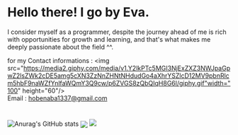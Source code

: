 # Hello there! I go by Eva.

I consider myself as a programmer, despite the journey ahead of me is rich with opportunities for growth and learning, and that's what makes me deeply passionate about the field ^^.

for my Contact informations :  <img src="https://media2.giphy.com/media/v1.Y2lkPTc5MGI3NjExZXZ3NWJpaGpwZ2lsZWk2cDE5amg5cXN3ZzNnZHNtNHdudGo4aXhrYSZlcD12MV9pbnRlcm5hbF9naWZfYnlfaWQmY3Q9cw/p6ZVGS8zQbQIqH8G6l/giphy.gif"width="100" height="60"/><br />
Email : hobenaba1337@gmail.com
#
![Anurag's GitHub stats](https://github-readme-stats.vercel.app/api?username=hobenaba&show_icons=true&theme=radical)
                      <img src="https://github-readme-stats.vercel.app/api/top-langs/?username=hobenaba&layout=compact&title_color=0891b2&hide_border=false&bg_color=311432&langs_count=6" align="center" /></div>
![](https://komarev.com/ghpvc/?username=hobenaba&color=blueviolet)
<!--
**hobenaba/hobenaba** is a ✨ _special_ ✨ repository because its `README.md` (this file) appears on your GitHub profile.

Here are some ideas to get you started:

- 🔭 I’m currently working on ...
- 🌱 I’m currently learning ...
- 👯 I’m looking to collaborate on ...
- 🤔 I’m looking for help with ...
- 💬 Ask me about ...
- 📫 How to reach me: ...
- 😄 Pronouns: ...
- ⚡ Fun fact: ...
-->
